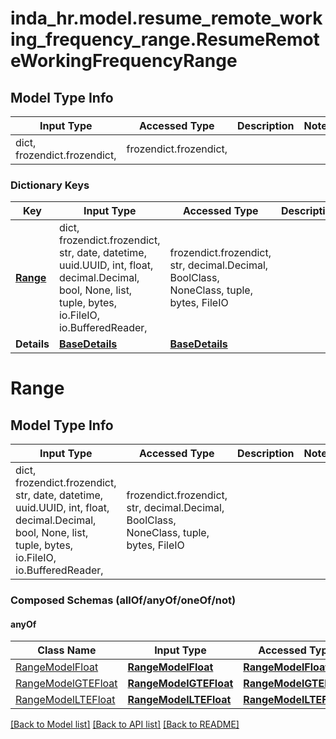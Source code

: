 # inda_hr.model.resume_remote_working_frequency_range.ResumeRemoteWorkingFrequencyRange

## Model Type Info
Input Type | Accessed Type | Description | Notes
------------ | ------------- | ------------- | -------------
dict, frozendict.frozendict,  | frozendict.frozendict,  |  | 

### Dictionary Keys
Key | Input Type | Accessed Type | Description | Notes
------------ | ------------- | ------------- | ------------- | -------------
**[Range](#Range)** | dict, frozendict.frozendict, str, date, datetime, uuid.UUID, int, float, decimal.Decimal, bool, None, list, tuple, bytes, io.FileIO, io.BufferedReader,  | frozendict.frozendict, str, decimal.Decimal, BoolClass, NoneClass, tuple, bytes, FileIO |  | 
**Details** | [**BaseDetails**](BaseDetails.md) | [**BaseDetails**](BaseDetails.md) |  | [optional] 

# Range

## Model Type Info
Input Type | Accessed Type | Description | Notes
------------ | ------------- | ------------- | -------------
dict, frozendict.frozendict, str, date, datetime, uuid.UUID, int, float, decimal.Decimal, bool, None, list, tuple, bytes, io.FileIO, io.BufferedReader,  | frozendict.frozendict, str, decimal.Decimal, BoolClass, NoneClass, tuple, bytes, FileIO |  | 

### Composed Schemas (allOf/anyOf/oneOf/not)
#### anyOf
Class Name | Input Type | Accessed Type | Description | Notes
------------- | ------------- | ------------- | ------------- | -------------
[RangeModelFloat](RangeModelFloat.md) | [**RangeModelFloat**](RangeModelFloat.md) | [**RangeModelFloat**](RangeModelFloat.md) |  | 
[RangeModelGTEFloat](RangeModelGTEFloat.md) | [**RangeModelGTEFloat**](RangeModelGTEFloat.md) | [**RangeModelGTEFloat**](RangeModelGTEFloat.md) |  | 
[RangeModelLTEFloat](RangeModelLTEFloat.md) | [**RangeModelLTEFloat**](RangeModelLTEFloat.md) | [**RangeModelLTEFloat**](RangeModelLTEFloat.md) |  | 

[[Back to Model list]](../../README.md#documentation-for-models) [[Back to API list]](../../README.md#documentation-for-api-endpoints) [[Back to README]](../../README.md)

